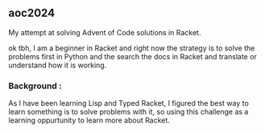## aoc2024

My attempt at solving Advent of Code solutions in Racket.

ok tbh, I am a beginner in Racket and right now the strategy is to solve the problems first in Python and 
the search the docs in Racket and translate or understand how it is working.


### Background :

As I have been learning Lisp and Typed Racket, I figured the best way to learn something is to solve problems with it, so using this challenge as a learning oppurtunity to learn more about Racket.

